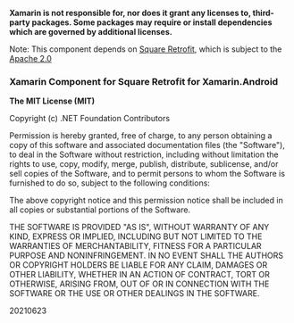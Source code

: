 **Xamarin is not responsible for, nor does it grant any licenses to, third-party packages. Some packages may require or install dependencies which are governed by additional licenses.**

Note: This component depends on [Square Retrofit](https://github.com/square/retrofit), which is subject to the [Apache 2.0](https://github.com/square/retrofit/blob/master/LICENSE.txt)

### Xamarin Component for Square Retrofit for Xamarin.Android

**The MIT License (MIT)**

Copyright (c) .NET Foundation Contributors

Permission is hereby granted, free of charge, to any person obtaining a copy of this software and associated documentation files (the "Software"), to deal in the Software without restriction, including without limitation the rights to use, copy, modify, merge, publish, distribute, sublicense, and/or sell copies of the Software, and to permit persons to whom the Software is furnished to do so, subject to the following conditions:

The above copyright notice and this permission notice shall be included in all copies or substantial portions of the Software.

THE SOFTWARE IS PROVIDED "AS IS", WITHOUT WARRANTY OF ANY KIND, EXPRESS OR IMPLIED, INCLUDING BUT NOT LIMITED TO THE WARRANTIES OF MERCHANTABILITY, FITNESS FOR A PARTICULAR PURPOSE AND NONINFRINGEMENT. IN NO EVENT SHALL THE AUTHORS OR COPYRIGHT HOLDERS BE LIABLE FOR ANY CLAIM, DAMAGES OR OTHER LIABILITY, WHETHER IN AN ACTION OF CONTRACT, TORT OR OTHERWISE, ARISING FROM, OUT OF OR IN CONNECTION WITH THE SOFTWARE OR THE USE OR OTHER DEALINGS IN THE SOFTWARE.

20210623
